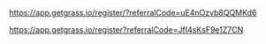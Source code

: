 https://app.getgrass.io/register/?referralCode=uE4nOzvb8QQMKd6

https://app.getgrass.io/register?referralCode=JfI4sKsF9e1Z7CN
